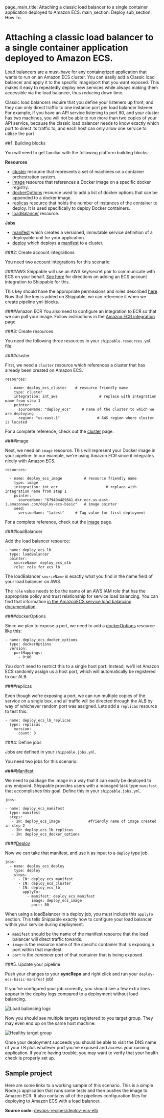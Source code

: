 page_main_title: Attaching a classic load balancer to a single container application deployed to Amazon ECS.
main_section: Deploy
sub_section: How To

# Attaching a classic load balancer to a single container application deployed to Amazon ECS.

Load balancers are a must-have for any containerized application that wants to run on an Amazon ECS cluster.
You can easily add a Classic load balancer and apply it to the specific image/port that you want exposed. This makes it easy to repeatedly deploy new services while always making them accessible via the load balancer, thus reducing down time.

Classic load balancers require that you define your listeners up front, and they can only direct traffic to one instance port per load balancer listener. For example, if you have an API service listening to port 80, and your cluster has two machines, you will not be able to run more than two copies of your API service, because the classic load balancer needs to know exactly which port to direct its traffic to, and each host can only allow one service to utilize the port

##1. Building blocks

You will need to get familiar with the following platform building blocks:

**Resources**
  - [cluster](/platform/workflow/resource/cluster/) resource that represents a set of machines on a container orchestration system.
  - [image](/platform/workflow/resource/image/) resource that references a Docker image on a specific docker registry.
  - [dockerOptions](/platform/workflow/resource/dockeroptions/) resource used to add a list of docker options that can be appended to a docker image.
  - [replicas](/platform/workflow/resource/replicas/) resource that holds the number of instances of the container to deploy. It is used specifically to deploy Docker containers.
  - [loadBalancer](/platform/workflow/resource/loadbalancer/) resource.

**Jobs**
  - [manifest](/platform/workflow/job/manifest/) which creates a versioned, immutable service definition of a deployable unit for your application.
  - [deploy](/platform/workflow/job/deploy/) which deploys a [manifest](/platform/workflow/job/manifest/) to a cluster.

###2: Create account integrations

You need two account integrations for this scenario:

####AWS
Shippable will use an AWS key/secret pair to communicate with ECS on your behalf. [See here](/platform/integration/aws-ecs) for directions on adding an ECS account integration to Shippable for this.

This key should have the appropriate permissions and roles described [here](/platform/integration/aws-ecs#policy).  Now that the key is added on Shippable, we can reference it when we create pipeline yml blocks.  

####Amazon ECR
You also need to configure an integration to ECR so that we can pull your image. Follow instructions in the [Amazon ECR integration](/platform/integration/aws-ecr/) page.

###3: Create resources

You need the following three resources in your `shippable.resources.yml` file:

####cluster

First, we need a `cluster` resource which references a cluster that has already been created on Amazon ECS.

```
resources:

  - name: deploy_ecs_cluster    # resource friendly name
    type: cluster
    integration: int_aws                   # replace with integration name from step 1          
    pointer:
      sourceName: "deploy_ecs"     # name of the cluster to which we are deploying
      region: "us-east-1"                 # AWS region where cluster is located
```

For a complete reference, check out the [cluster](/platform/workflow/resource/cluster/) page.

####image

Next, we need an `image` resource.  This will represent your Docker image in your pipeline.  In our example, we're using Amazon ECR since it integrates nicely with Amazon ECS.

```
resources:

  - name: deploy_ecs_image          # resource friendly name
    type: image
    integration: int_ecr                      # replace with integration name from step 1          
    pointer:
      sourceName: "679404489841.dkr.ecr.us-east-1.amazonaws.com/deploy-ecs-basic"   # image pointer
    seed:
      versionName: "latest"     # Tag value for first deployment
```

For a complete reference, check out the [image](/platform/workflow/resource/image/) page.

####loadBalancer

Add the load balancer resource:

```
- name: deploy_ecs_lb
  type: loadBalancer
  pointer:
    sourceName: deploy_ecs_elb
    role: role_for_ecs_lb
```

The loadBalancer `sourceName` is exactly what you find in the name field of your load balancer on AWS.

The `role` value needs to be the name of an AWS IAM role that has the appropriate policy and trust relationship for service load balancing.  You can find that information [in the AmazonECS service load balancing documentation](http://docs.aws.amazon.com/AmazonECS/latest/developerguide/service-load-balancing.html).  

####dockerOptions

Since we plan to expose a port, we need to add a [dockerOptions](/platform/workflow/resource/dockeroptions/) resource like this:

```
- name: deploy_ecs_docker_options
  type: dockerOptions
  version:
    portMappings:
      - 0:80
```

You don't need to restrict this to a single host port. Instead, we'll let Amazon ECS randomly assign us a host port, which will automatically be registered to our ALB.

####replicas

Even though we're exposing a port, we can run multiple copies of the service on a single box, and all traffic will be directed through the ALB by way of whichever random port was assigned.  Lets add a `replicas` resource to test this:

```
- name: deploy_ecs_lb_replicas
  type: replicas
    version:
      count: 3
```

###4: Define jobs

Jobs are defined in your `shippable.jobs.yml`.

You need two jobs for this scenario:

####[Manifest](/platform/workflow/job/manifest/)

We need to package the image in a way that it can easily be deployed to any endpoint.  Shippable provides users with a managed task type `manifest` that accomplishes this goal.  Define this in your `shippable.jobs.yml`.

```
jobs:

- name: deploy_ecs_manifest
  type: manifest
  steps:
   - IN: deploy_ecs_image             #friendly name of image created in step 2
   - IN: deploy_ecs_lb_replicas
   - IN: deploy_ecs_docker_options
```

####[Deploy](/platform/workflow/job/deploy/)

Now we can take that manifest, and use it as input to a `deploy` type job.

```
jobs:
  - name: deploy_ecs_deploy
    type: deploy
    steps:
      - IN: deploy_ecs_manifest
      - IN: deploy_ecs_cluster
      - IN: deploy_ecs_lb
        applyTo:
          - manifest: deploy_ecs_manifest
            image: deploy_ecs_image
            port: 80
```

When using a loadBalancer in a deploy job, you must include this `applyTo` section.  This tells Shippable exactly how to configure your load balancer within your service during deployment.  

- `manifest` should be the name of the manifest resource that the load balancer will direct traffic towards.
- `image` is the resource name of the specific container that is exposing a port within that manifest.
- `port` is the *container port* of that container that is being exposed.

###5. Update your pipeline

Push your changes to your **syncRepo** and right click and run your `deploy-ecs-basic-manifest` job!

If you've configured your job correctly, you should see a few extra lines appear in the deploy logs compared to a deployment without load balancing.

<img src="/images/deploy/amazon-ecs/ecs-deploy-lb-logs.png" alt="Load balancing logs">

Now you should see multiple targets registered to you target group. They may even end up on the same host machine:

<img src="/images/deploy/amazon-ecs/ecs-deploy-alb-healthy.png" alt="Healthy target group">

Once your deployment succeeds you should be able to visit the DNS name of your LB plus whatever port you've exposed and access your running application.  If you're having trouble, you may want to verify that your health check is properly set up.


## Sample project

Here are some links to a working sample of this scenario. This is a simple Node.js application that runs some tests and then pushes
the image to Amazon ECR. It also contains all of the pipelines configuration files for deploying to Amazon ECS with a load balancer.

**Source code:** [devops-recipes/deploy-ecs-elb](https://github.com/devops-recipes/deploy-ecs-lb)
